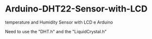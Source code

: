 # Arduino-DHT22-Sensor-with-LCD
temperature and Humidity Sensor with LCD e Arduino

Need to use the "DHT.h" and the "LiquidCrystal.h"
